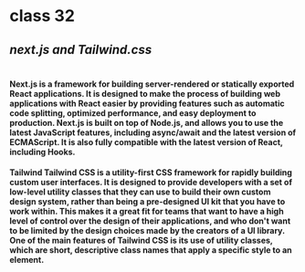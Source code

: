 # class 32
## _next.js and Tailwind.css_
#
#### Next.js is a framework for building server-rendered or statically exported React applications. It is designed to make the process of building web applications with React easier by providing features such as automatic code splitting, optimized performance, and easy deployment to production. Next.js is built on top of Node.js, and allows you to use the latest JavaScript features, including async/await and the latest version of ECMAScript. It is also fully compatible with the latest version of React, including Hooks.

#### Tailwind Tailwind CSS is a utility-first CSS framework for rapidly building custom user interfaces. It is designed to provide developers with a set of low-level utility classes that they can use to build their own custom design system, rather than being a pre-designed UI kit that you have to work within. This makes it a great fit for teams that want to have a high level of control over the design of their applications, and who don't want to be limited by the design choices made by the creators of a UI library. One of the main features of Tailwind CSS is its use of utility classes, which are short, descriptive class names that apply a specific style to an element. 